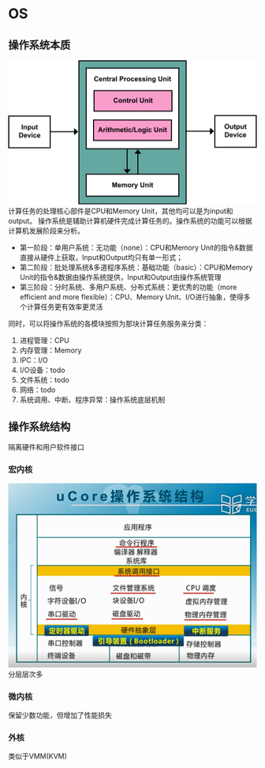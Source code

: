 # OS
## 操作系统本质
![冯·诺依曼结构](pic/Von_Neumann_Architecture.svg)
计算任务的处理核心部件是CPU和Memory Unit，其他均可以是为input和output。
操作系统是辅助计算机硬件完成计算任务的。操作系统的功能可以根据计算机发展阶段来分析。
- 第一阶段：单用户系统：无功能（none）：CPU和Memory Unit的指令&数据直接从硬件上获取，Input和Output均只有单一形式；
- 第二阶段：批处理系统&多道程序系统：基础功能（basic）：CPU和Memory Unit的指令&数据由操作系统提供，Input和Output由操作系统管理
- 第三阶段：分时系统、多用户系统、分布式系统：更优秀的功能（more efficient and more flexible）：CPU、Memory Unit、I/O进行抽象，使得多个计算任务更有效率更灵活

同时，可以将操作系统的各模块按照为那块计算任务服务来分类：
1. 进程管理：CPU
2. 内存管理：Memory
3. IPC：I/O
4. I/O设备：todo
5. 文件系统：todo
6. 网络：todo
7. 系统调用、中断、程序异常：操作系统底层机制

## 操作系统结构
隔离硬件和用户软件接口
### 宏内核
![课程包含的内容](pic/操作系统结构.jpg)
分层层次多
### 微内核
保留少数功能，但增加了性能损失
### 外核
类似于VMM(KVM)